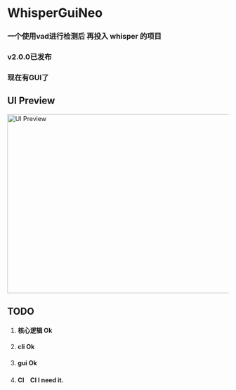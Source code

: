 # WhisperGuiNeo
### 一个使用vad进行检测后 再投入 whisper 的项目
### v2.0.0已发布
### 现在有GUI了
## UI Preview
<img width="907" height="407" alt="UI Preview" src="https://github.com/user-attachments/assets/8f2a2791-3b8d-4f06-8c63-e353d9345a88" />

## TODO
1. #### 核心逻辑 Ok
2. #### cli Ok
3. #### gui Ok
4. #### CI　CI I need it.
